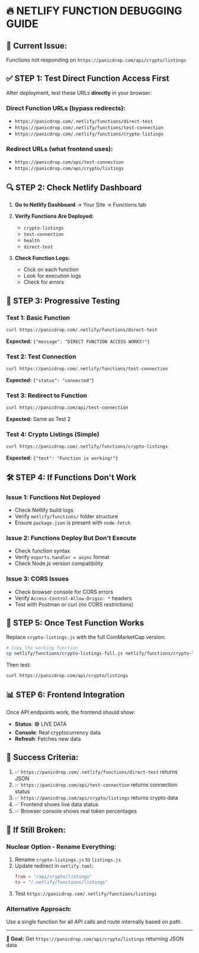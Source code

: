 # 🔥 NETLIFY FUNCTION DEBUGGING GUIDE

## 🚨 **Current Issue:**
Functions not responding on `https://panicdrop.com/api/crypto/listings`

## ✅ **STEP 1: Test Direct Function Access First**

After deployment, test these URLs **directly** in your browser:

### **Direct Function URLs (bypass redirects):**
- `https://panicdrop.com/.netlify/functions/direct-test`
- `https://panicdrop.com/.netlify/functions/test-connection`
- `https://panicdrop.com/.netlify/functions/crypto-listings`

### **Redirect URLs (what frontend uses):**
- `https://panicdrop.com/api/test-connection`
- `https://panicdrop.com/api/crypto/listings`

## 🔍 **STEP 2: Check Netlify Dashboard**

1. **Go to Netlify Dashboard** → Your Site → Functions tab
2. **Verify Functions Are Deployed:**
   - `crypto-listings`
   - `test-connection`
   - `health`
   - `direct-test`

3. **Check Function Logs:**
   - Click on each function
   - Look for execution logs
   - Check for errors

## 🧪 **STEP 3: Progressive Testing**

### **Test 1: Basic Function**
```bash
curl https://panicdrop.com/.netlify/functions/direct-test
```
**Expected:** `{"message": "DIRECT FUNCTION ACCESS WORKS!"}`

### **Test 2: Test Connection**
```bash
curl https://panicdrop.com/.netlify/functions/test-connection
```
**Expected:** `{"status": "connected"}`

### **Test 3: Redirect to Function**
```bash
curl https://panicdrop.com/api/test-connection
```
**Expected:** Same as Test 2

### **Test 4: Crypto Listings (Simple)**
```bash
curl https://panicdrop.com/.netlify/functions/crypto-listings
```
**Expected:** `{"test": "Function is working!"}`

## 🛠️ **STEP 4: If Functions Don't Work**

### **Issue 1: Functions Not Deployed**
- Check Netlify build logs
- Verify `netlify/functions/` folder structure
- Ensure `package.json` is present with `node-fetch`

### **Issue 2: Functions Deploy But Don't Execute**
- Check function syntax
- Verify `exports.handler = async` format
- Check Node.js version compatibility

### **Issue 3: CORS Issues**
- Check browser console for CORS errors
- Verify `Access-Control-Allow-Origin: *` headers
- Test with Postman or curl (no CORS restrictions)

## 🔄 **STEP 5: Once Test Function Works**

Replace `crypto-listings.js` with the full CoinMarketCap version:

```bash
# Copy the working function
cp netlify/functions/crypto-listings-full.js netlify/functions/crypto-listings.js
```

Then test:
```bash
curl https://panicdrop.com/api/crypto/listings
```

## 📊 **STEP 6: Frontend Integration**

Once API endpoints work, the frontend should show:
- **Status**: 🟢 LIVE DATA
- **Console**: Real cryptocurrency data
- **Refresh**: Fetches new data

## 🎯 **Success Criteria:**

1. ✅ `https://panicdrop.com/.netlify/functions/direct-test` returns JSON
2. ✅ `https://panicdrop.com/api/test-connection` returns connection status
3. ✅ `https://panicdrop.com/api/crypto/listings` returns crypto data
4. ✅ Frontend shows live data status
5. ✅ Browser console shows real token percentages

## 🚨 **If Still Broken:**

### **Nuclear Option - Rename Everything:**
1. Rename `crypto-listings.js` to `listings.js`
2. Update redirect in `netlify.toml`:
   ```toml
   from = "/api/crypto/listings"
   to = "/.netlify/functions/listings"
   ```
3. Test `https://panicdrop.com/.netlify/functions/listings`

### **Alternative Approach:**
Use a single function for all API calls and route internally based on path.

---

**🎯 Goal:** Get `https://panicdrop.com/api/crypto/listings` returning JSON data